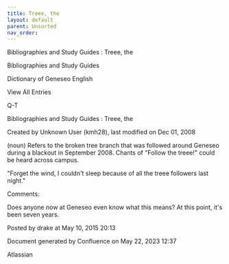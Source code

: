 ```yaml
---
title: Treee, the
layout: default
parent: Unsorted
nav_order:
---
```


Bibliographies and Study Guides : Treee, the

Bibliographies and Study Guides

Dictionary of Geneseo English

View All Entries

Q-T

Bibliographies and Study Guides : Treee, the

Created by  Unknown User (kmh28), last modified on Dec 01, 2008

(noun) Refers to the broken tree branch that was followed around Geneseo during a blackout in September 2008. Chants of &quot;Follow the treee!&quot; could be heard across campus.

&quot;Forget the wind, I couldn't sleep because of all the treee followers last night.&quot; 

Comments:

Does anyone now at Geneseo even know what this means? At this point, it's been seven years.

Posted by drake at May 10, 2015 20:13

Document generated by Confluence on May 22, 2023 12:37

Atlassian
